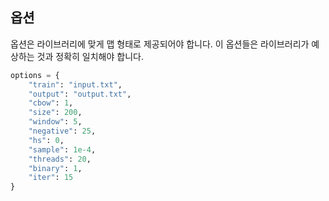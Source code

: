 ## 옵션

옵션은 라이브러리에 맞게 맵 형태로 제공되어야 합니다. 이 옵션들은 라이브러리가 예상하는 것과 정확히 일치해야 합니다.

```python
options = {
    "train": "input.txt",
    "output": "output.txt",
    "cbow": 1,
    "size": 200,
    "window": 5,
    "negative": 25,
    "hs": 0,
    "sample": 1e-4,
    "threads": 20,
    "binary": 1,
    "iter": 15
}
```